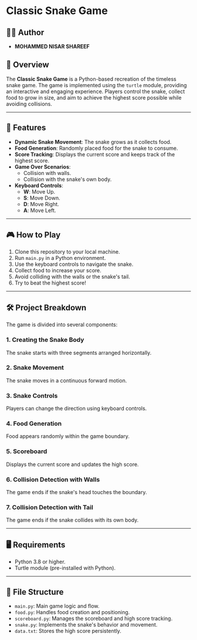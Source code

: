 # Classic Snake Game  

## 🧑‍💻 Author  
- **MOHAMMED NISAR SHAREEF**  

## 🐍 Overview  
The **Classic Snake Game** is a Python-based recreation of the timeless snake game. The game is implemented using the `turtle` module, providing an interactive and engaging experience. Players control the snake, collect food to grow in size, and aim to achieve the highest score possible while avoiding collisions.

---

## 🚀 Features  
- **Dynamic Snake Movement**: The snake grows as it collects food.  
- **Food Generation**: Randomly placed food for the snake to consume.  
- **Score Tracking**: Displays the current score and keeps track of the highest score.  
- **Game Over Scenarios**:  
  - Collision with walls.  
  - Collision with the snake's own body.  
- **Keyboard Controls**:  
  - **W**: Move Up.  
  - **S**: Move Down.  
  - **D**: Move Right.  
  - **A**: Move Left.  

---

## 🎮 How to Play  
1. Clone this repository to your local machine.  
2. Run `main.py` in a Python environment.  
3. Use the keyboard controls to navigate the snake.  
4. Collect food to increase your score.  
5. Avoid colliding with the walls or the snake's tail.  
6. Try to beat the highest score!

---

## 🛠️ Project Breakdown  
The game is divided into several components:  
### 1. **Creating the Snake Body**  
   The snake starts with three segments arranged horizontally.  
### 2. **Snake Movement**  
   The snake moves in a continuous forward motion.  
### 3. **Snake Controls**  
   Players can change the direction using keyboard controls.  
### 4. **Food Generation**  
   Food appears randomly within the game boundary.  
### 5. **Scoreboard**  
   Displays the current score and updates the high score.  
### 6. **Collision Detection with Walls**  
   The game ends if the snake's head touches the boundary.  
### 7. **Collision Detection with Tail**  
   The game ends if the snake collides with its own body.

---

## 🖥️ Requirements  
- Python 3.8 or higher.  
- Turtle module (pre-installed with Python).  

---

## 📁 File Structure  
- `main.py`: Main game logic and flow.  
- `food.py`: Handles food creation and positioning.  
- `scoreboard.py`: Manages the scoreboard and high score tracking.  
- `snake.py`: Implements the snake's behavior and movement.  
- `data.txt`: Stores the high score persistently.  



